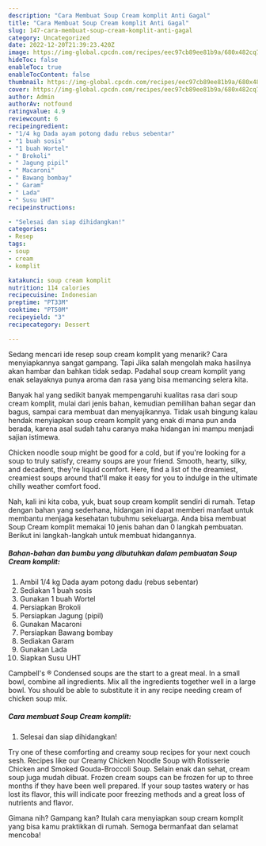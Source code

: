 ```yaml
---
description: "Cara Membuat Soup Cream komplit Anti Gagal"
title: "Cara Membuat Soup Cream komplit Anti Gagal"
slug: 147-cara-membuat-soup-cream-komplit-anti-gagal
category: Uncategorized
date: 2022-12-20T21:39:23.420Z
image: https://img-global.cpcdn.com/recipes/eec97cb89ee81b9a/680x482cq70/soup-cream-komplit-foto-resep-utama.jpg
hideToc: false
enableToc: true
enableTocContent: false
thumbnail: https://img-global.cpcdn.com/recipes/eec97cb89ee81b9a/680x482cq70/soup-cream-komplit-foto-resep-utama.jpg
cover: https://img-global.cpcdn.com/recipes/eec97cb89ee81b9a/680x482cq70/soup-cream-komplit-foto-resep-utama.jpg
author: Admin
authorAv: notfound
ratingvalue: 4.9
reviewcount: 6
recipeingredient:
- "1/4 kg Dada ayam potong dadu rebus sebentar"
- "1 buah sosis"
- "1 buah Wortel"
- " Brokoli"
- " Jagung pipil"
- " Macaroni"
- " Bawang bombay"
- " Garam"
- " Lada"
- " Susu UHT"
recipeinstructions:

- "Selesai dan siap dihidangkan!"
categories:
- Resep
tags:
- soup
- cream
- komplit

katakunci: soup cream komplit 
nutrition: 114 calories
recipecuisine: Indonesian
preptime: "PT33M"
cooktime: "PT50M"
recipeyield: "3"
recipecategory: Dessert

---
```



Sedang mencari ide resep soup cream komplit yang menarik? Cara menyiapkannya sangat gampang. Tapi Jika salah mengolah maka hasilnya akan hambar dan bahkan tidak sedap. Padahal soup cream komplit yang enak selayaknya punya aroma dan rasa yang bisa memancing selera kita.


Banyak hal yang sedikit banyak mempengaruhi kualitas rasa dari soup cream komplit, mulai dari jenis bahan, kemudian pemilihan bahan segar dan bagus, sampai cara membuat dan menyajikannya. Tidak usah bingung kalau hendak menyiapkan soup cream komplit yang enak di mana pun anda berada, karena asal sudah tahu caranya maka hidangan ini mampu menjadi sajian istimewa.

Chicken noodle soup might be good for a cold, but if you&#39;re looking for a soup to truly satisfy, creamy soups are your friend. Smooth, hearty, silky, and decadent, they&#39;re liquid comfort. Here, find a list of the dreamiest, creamiest soups around that&#39;ll make it easy for you to indulge in the ultimate chilly weather comfort food.


Nah, kali ini kita coba, yuk, buat soup cream komplit sendiri di rumah. Tetap dengan bahan yang sederhana, hidangan ini dapat memberi manfaat untuk membantu menjaga kesehatan tubuhmu sekeluarga. Anda bisa membuat Soup Cream komplit memakai 10 jenis bahan dan 0 langkah pembuatan. Berikut ini langkah-langkah untuk membuat hidangannya.

<!--inarticleads1-->

##### Bahan-bahan dan bumbu yang dibutuhkan dalam pembuatan Soup Cream komplit:

1. Ambil 1/4 kg Dada ayam potong dadu (rebus sebentar)
1. Sediakan 1 buah sosis
1. Gunakan 1 buah Wortel
1. Persiapkan  Brokoli
1. Persiapkan  Jagung (pipil)
1. Gunakan  Macaroni
1. Persiapkan  Bawang bombay
1. Sediakan  Garam
1. Gunakan  Lada
1. Siapkan  Susu UHT


Campbell&#39;s ® Condensed soups are the start to a great meal. In a small bowl, combine all ingredients. Mix all the ingredients together well in a large bowl. You should be able to substitute it in any recipe needing cream of chicken soup mix. 

<!--inarticleads2-->

##### Cara membuat Soup Cream komplit:


1. Selesai dan siap dihidangkan!

Try one of these comforting and creamy soup recipes for your next couch sesh. Recipes like our Creamy Chicken Noodle Soup with Rotisserie Chicken and Smoked Gouda-Broccoli Soup. Selain enak dan sehat, cream soup juga mudah dibuat. Frozen cream soups can be frozen for up to three months if they have been well prepared. If your soup tastes watery or has lost its flavor, this will indicate poor freezing methods and a great loss of nutrients and flavor. 

Gimana nih? Gampang kan? Itulah cara menyiapkan soup cream komplit yang bisa kamu praktikkan di rumah. Semoga bermanfaat dan selamat mencoba!
